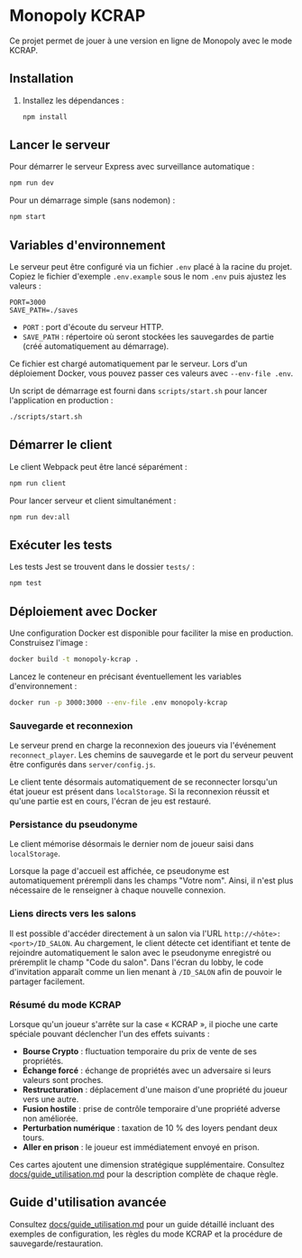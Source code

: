 # Monopoly KCRAP

Ce projet permet de jouer à une version en ligne de Monopoly avec le mode KCRAP.

## Installation

1. Installez les dépendances :
   ```bash
   npm install
   ```

## Lancer le serveur

Pour démarrer le serveur Express avec surveillance automatique :
```bash
npm run dev
```

Pour un démarrage simple (sans nodemon) :
```bash
npm start
```

## Variables d'environnement

Le serveur peut être configuré via un fichier `.env` placé à la racine du projet.
Copiez le fichier d'exemple `.env.example` sous le nom `.env` puis ajustez les valeurs :

```env
PORT=3000
SAVE_PATH=./saves
```

* `PORT` : port d'écoute du serveur HTTP.
* `SAVE_PATH` : répertoire où seront stockées les sauvegardes de partie (créé automatiquement au démarrage).

Ce fichier est chargé automatiquement par le serveur. Lors d'un déploiement Docker,
vous pouvez passer ces valeurs avec `--env-file .env`.

Un script de démarrage est fourni dans `scripts/start.sh` pour lancer
l'application en production :

```bash
./scripts/start.sh
```


## Démarrer le client

Le client Webpack peut être lancé séparément :
```bash
npm run client
```

Pour lancer serveur et client simultanément :
```bash
npm run dev:all
```

## Exécuter les tests

Les tests Jest se trouvent dans le dossier `tests/` :
```bash
npm test
```

## Déploiement avec Docker

Une configuration Docker est disponible pour faciliter la mise en production.
Construisez l'image :

```bash
docker build -t monopoly-kcrap .
```

Lancez le conteneur en précisant éventuellement les variables d'environnement :

```bash
docker run -p 3000:3000 --env-file .env monopoly-kcrap
```

### Sauvegarde et reconnexion

Le serveur prend en charge la reconnexion des joueurs via l'événement `reconnect_player`.
Les chemins de sauvegarde et le port du serveur peuvent être configurés dans `server/config.js`.

Le client tente désormais automatiquement de se reconnecter lorsqu'un état joueur est
présent dans `localStorage`. Si la reconnexion réussit et qu'une partie est en cours,
l'écran de jeu est restauré.

### Persistance du pseudonyme

Le client mémorise désormais le dernier nom de joueur saisi dans `localStorage`.

Lorsque la page d'accueil est affichée, ce pseudonyme est automatiquement
prérempli dans les champs "Votre nom". Ainsi, il n'est plus nécessaire de le
renseigner à chaque nouvelle connexion.

### Liens directs vers les salons

Il est possible d'accéder directement à un salon via l'URL `http://<hôte>:<port>/ID_SALON`.
Au chargement, le client détecte cet identifiant et tente de rejoindre
automatiquement le salon avec le pseudonyme enregistré ou préremplit le champ
"Code du salon".
Dans l'écran du lobby, le code d'invitation apparaît comme un lien menant à
`/ID_SALON` afin de pouvoir le partager facilement.

### Résumé du mode KCRAP

Lorsque qu'un joueur s'arrête sur la case « KCRAP », il pioche une carte spéciale pouvant déclencher l'un des effets suivants :

- **Bourse Crypto** : fluctuation temporaire du prix de vente de ses propriétés.
- **Échange forcé** : échange de propriétés avec un adversaire si leurs valeurs sont proches.
- **Restructuration** : déplacement d'une maison d'une propriété du joueur vers une autre.
- **Fusion hostile** : prise de contrôle temporaire d'une propriété adverse non améliorée.
- **Perturbation numérique** : taxation de 10 % des loyers pendant deux tours.
- **Aller en prison** : le joueur est immédiatement envoyé en prison.

Ces cartes ajoutent une dimension stratégique supplémentaire. Consultez [docs/guide_utilisation.md](docs/guide_utilisation.md) pour la description complète de chaque règle.

## Guide d'utilisation avancée

Consultez [docs/guide_utilisation.md](docs/guide_utilisation.md) pour un guide détaillé incluant des exemples de configuration, les règles du mode KCRAP et la procédure de sauvegarde/restauration.
